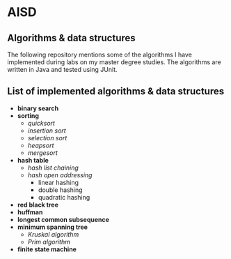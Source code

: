 # AISD
## Algorithms &amp; data structures

The following repository mentions some of the algorithms I have implemented during labs on my master degree studies. The algorithms are written in Java and tested using JUnit.

## List of implemented algorithms & data structures

- **binary search**
- **sorting**
  - _quicksort_
  - _insertion sort_
  - _selection sort_
  - _heapsort_
  - _mergesort_
- **hash table**
  - _hash list chaining_
  - _hash open addressing_
    - linear hashing
    - double hashing
    - quadratic hashing
- **red black tree**
- **huffman**
- **longest common subsequence**
- **minimum spanning tree**
  - _Kruskal algorithm_
  - _Prim algorithm_
- **finite state machine**
